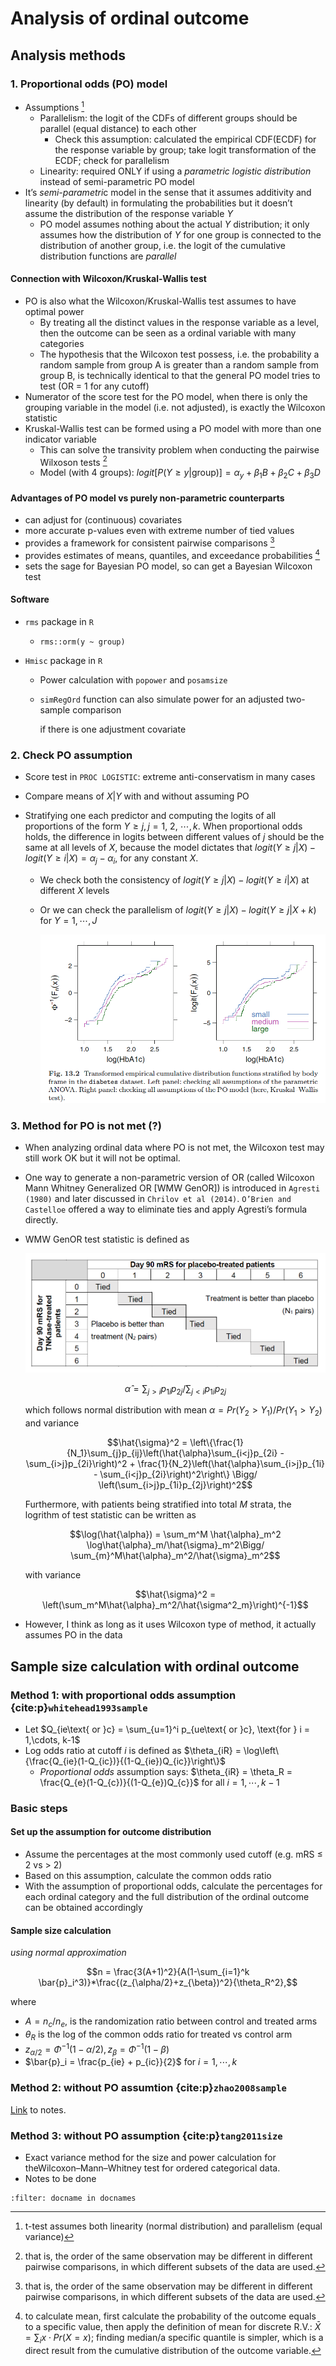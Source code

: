 # Analysis of ordinal outcome

## Analysis methods

### 1. Proportional odds (PO) model

- Assumptions [^t-test]
  - Parallelism: the logit of the CDFs of different groups should be parallel (equal distance) to each other
    - Check this assumption: calculated the empirical CDF(ECDF) for the response variable by group; take logit transformation of the ECDF; check for parallelism
  - Linearity: required ONLY if using a *parametric logistic distribution* instead of semi-parametric PO model
- It’s *semi-parametri*c model in the sense that it assumes additivity and linearity (by default) in formulating the probabilities but it doesn’t assume the distribution of the response variable $Y$
  - PO model assumes nothing about the actual $Y$ distribution; it only assumes how the distribution of $Y$ for one group is connected to the distribution of another group, i.e. the logit of the cumulative distribution functions are *parallel*

#### Connection with Wilcoxon/Kruskal-Wallis test

- PO is also what the Wilcoxon/Kruskal-Wallis test assumes to have optimal power
  - By treating all the distinct values in the response variable as a level, then the outcome can be seen as a ordinal variable with many categories
  - The hypothesis that the Wilcoxon test possess, i.e. the probability a random sample from group A is greater than a random sample from group B, is technically identical to that the general PO model tries to test (OR = 1 for any cutoff)
- Numerator of the score test for the PO model, when there is only the grouping variable in the model (i.e. not adjusted), is exactly the Wilcoxon statistic
- Kruskal-Wallis test can be formed using a PO model with more than one indicator variable
  - This can solve the transivity problem when conducting the pairwise Wilxoson tests [^transivisity]
  - Model (with 4 groups): $logit[P(Y\ge y|\text{group})] = \alpha_y + \beta_1B + \beta_2C + \beta_3D$

 #### Advantages of PO model vs purely non-parametric counterparts

- can adjust for (continuous) covariates
- more accurate p-values even with extreme number of tied values
- provides a framework for consistent pairwise comparisons [^transivisity]
- provides estimates of means, quantiles, and exceedance probabilities [^other_stats]
- sets the sage for Bayesian PO model, so can get a Bayesian Wilcoxon test

#### Software

- `rms` package in `R`

  - `rms::orm(y ~ group)`

- `Hmisc` package in `R`

  - Power calculation with `popower` and `posamsize`

  - `simRegOrd` function can also simulate power for an adjusted two-sample comparison

    if there is one adjustment covariate

### 2. Check PO assumption

- Score test in `PROC LOGISTIC`: extreme anti-conservatism in many cases

- Compare means of $X|Y$ with and without assuming PO

- Stratifying one each predictor and computing the logits of all proportions of the form $Y\ge j, j = \text{1, 2, }\cdots, k$. When proportional odds holds, the difference in logits between different values of $j$ should be the same at all levels of $X$, because the model dictates that $logit(Y\ge j| X) - logit(Y\ge i|X) = \alpha_j - \alpha_i$, for any constant $X$.

  - We check both the consistency of $logit(Y\ge j| X) - logit(Y\ge i|X)$ at different $X$ levels

  - Or we can check the parallelism of $logit(Y\ge j| X) - logit(Y\ge j|X+k)$ for $Y = 1, \cdots, J$

    ![image-20200828135732415](https://raw.githubusercontent.com/askming/picgo/master/image-20200828135732415.png)

### 3. Method for PO is not met (?)

- When analyzing ordinal data where PO is not met, the Wilcoxon test may still work OK but it will not be optimal.

- One way to generate a non-parametric version of OR (called Wilcoxon Mann Whitney Generalized OR [WMW GenOR]) is introduced in `Agresti (1980)` and later discussed in `Chrilov et al (2014)`. `O’Brien and Castelloe` offered a way to eliminate ties and apply Agresti’s formula directly.

- WMW GenOR test statistic is defined as 

  ![输入图片描述](https://raw.githubusercontent.com/askming/picgo/master/Screen%20Shot%202020-06-23%20at%204.28.54%20PM_20200624073044.png)

  $$\hat{\alpha} = \sum_{j>i} p_{1i}p_{2j}/\sum_{j<i}p_{1i}p_{2j}$$

  which follows normal distribution with mean $\alpha = Pr(Y_2 > Y_1)/Pr(Y_1 > Y_2)$ and variance 
  
  $$\hat{\sigma}^2 = \left\{\frac{1}{N_1}\sum_{j}p_{ij}\left(\hat{\alpha}\sum_{i<j}p_{2i} - \sum_{i>j}p_{2i}\right)^2 + \frac{1}{N_2}\left(\hat{\alpha}\sum_{i>j}p_{1i} - \sum_{i<j}p_{2i}\right)^2\right\} \Bigg/ \left(\sum_{i>j}p_{1i}p_{2j}\right)^2$$

  Furthermore, with patients being stratified into total $M$ strata, the logrithm of test statistic can be written as 

  $$\log(\hat{\alpha}) = \sum_m^M \hat{\alpha}_m^2 \log\hat{\alpha}_m/\hat{\sigma}_m^2\Bigg/ \sum_{m}^M\hat{\alpha}_m^2/\hat{\sigma}_m^2$$

   with variance 
   
   $$\hat{\sigma}^2 = \left(\sum_m^M\hat{\alpha}_m^2/\hat{\sigma^2_m}\right)^{-1}$$

- However, I think as long as it uses Wilcoxon type of method, it actually assumes PO in the data

  

## Sample size calculation with ordinal outcome

### Method 1: with proportional odds assumption {cite:p}`whitehead1993sample`

- Let $Q_{ie\text{ or }c} = \sum_{u=1}^i p_{ue\text{ or }c}, \text{for } i = 1,\cdots, k-1$
- Log odds ratio at cutoff $i$ is defined as $\theta_{iR} = \log\left\{\frac{Q_{ie}(1-Q_{ic})}{(1-Q_{ie})Q_{ic}}\right\}$ 
  - *Proportional odds* assumption says: $\theta_{iR} = \theta_R = \frac{Q_{e}(1-Q_{c})}{(1-Q_{e})Q_{c}}$ for all $i = 1, \cdots, k-1$

### Basic steps

#### Set up the assumption for outcome distribution

- Assume the percentages at the most commonly used cutoff (e.g. mRS $\le$ 2 vs > 2)
- Based on this assumption, calculate the common odds ratio 
- With the assumption of proportional odds, calculate the percentages for each ordinal category and the full distribution of the ordinal outcome can be obtained accordingly

#### Sample size calculation

*using normal approximation*

$$n = \frac{3(A+1)^2}{A(1-\sum_{i=1}^k \bar{p}_i^3)}*\frac{(z_{\alpha/2}+z_{\beta})^2}{\theta_R^2},$$ 

where

- $A = n_c/n_e$, is the randomization ratio between control and treated arms
- $\theta_R$ is the log of the common odds ratio for treated vs control arm
- $z_{\alpha/2} = \Phi^{-1}(1-\alpha/2), z_{\beta} = \Phi^{-1}(1-\beta)$
- $\bar{p}_i = \frac{p_{ie} + p_{ic}}{2}$ for $i= 1, \cdots, k$

  

### Method 2: without PO assumtion {cite:p}`zhao2008sample`

[Link](./Note-Sample_size_calculation_with_WMW_test.md) to notes.

### Method 3: without PO assumption {cite:p}`tang2011size`

- Exact variance method for the size and power calculation for theWilcoxon–Mann–Whitney test for ordered categorical data.
- Notes to be done

[^transivisity]: that is, the order of the same observation may be different in different pairwise comparisons, in which different subsets of the data are used. 
[^other_stats]: to calculate mean, first calculate the probability of the outcome equals to a specific value, then apply the definition of mean for discrete R.V.: $\bar{X} = \sum_{i} x\cdot Pr(X=x)$; finding median/a specific quantile is simpler, which is a direct result from the cumulative distribution of the outcome variable.
[^t-test]: t-test assumes both linearity (normal distribution) and parallelism (equal variance)

```{bibliography}
:filter: docname in docnames
```